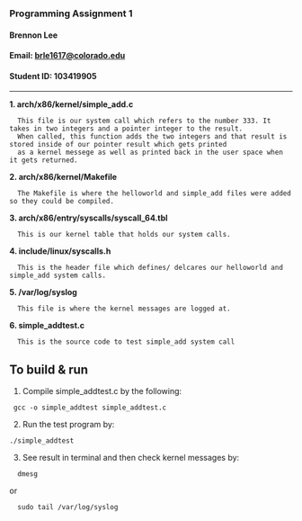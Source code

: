 ### Programming Assignment 1
#### Brennon Lee
#### Email: brle1617@colorado.edu
#### Student ID: 103419905
---

**1. arch/x86/kernel/simple_add.c** <br />
```
  This file is our system call which refers to the number 333. It takes in two integers and a pointer integer to the result.
  When called, this function adds the two integers and that result is stored inside of our pointer result which gets printed
  as a kernel messege as well as printed back in the user space when it gets returned.
```
**2. arch/x86/kernel/Makefile** <br />
```
  The Makefile is where the helloworld and simple_add files were added so they could be compiled.
```
**3. arch/x86/entry/syscalls/syscall_64.tbl** <br />
```
  This is our kernel table that holds our system calls.
 ``` 
**4. include/linux/syscalls.h** <br />
```
  This is the header file which defines/ delcares our helloworld and simple_add system calls.
```
**5. /var/log/syslog** <br />
```
  This file is where the kernel messages are logged at. 
```  
**6. simple_addtest.c** <br />
```
  This is the source code to test simple_add system call
``` 
  ## To build & run
1. Compile simple_addtest.c by the following:
  ```
   gcc -o simple_addtest simple_addtest.c
  ```
2. Run the test program by: 
  ```
  ./simple_addtest
  ```
3. See result in terminal and then check kernel messages by: <br />
  ```
    dmesg
  ```
  or 
  ```
    sudo tail /var/log/syslog  
  ```
